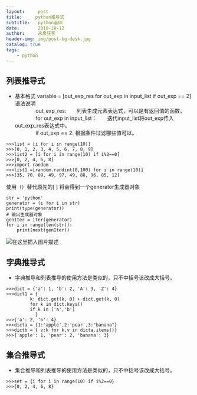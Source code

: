 ```yaml
---
layout:     post
title:     python推导式
subtitle:   python基础
date:       2018-10-12
author:     永泉狂客
header-img: img/post-bg-desk.jpg
catalog: true
tags:  
    - python
---
```


## 列表推导式

 - 基本格式
       variable = [out_exp_res for out_exp in input_list if out_exp \=\= 2]     
       语法说明    
       &emsp;&emsp;&emsp;&emsp;out_exp_res:　　列表生成元素表达式，可以是有返回值的函数。    
       &emsp;&emsp;&emsp;&emsp;for out_exp in input_list：　　迭代input_list将out_exp传入out_exp_res表达式中。    
       &emsp;&emsp;&emsp;&emsp;if out_exp == 2:  根据条件过滤哪些值可以。

```
>>>list = [i for i in range(10)]
>>>[0, 1, 2, 3, 4, 5, 6, 7, 8, 9]
>>>list2 = [i for i in range(10) if i%2==0]
>>>[0, 2, 4, 6, 8]
>>>import random
>>>list1 =[random.randint(0,100) for i in range(10)]
>>>[35, 70, 89, 49, 97, 49, 88, 96, 85, 12]
```
使用（）替代原先的[ ] 将会得到一个generator生成器对象

```
str = 'python'
generator = (i for i in str)
print(type(generator))
# 输出生成器对象
genIter = iter(generator)
for i in range(len(str)):
    print(next(genIter))
```
![在这里插入图片描述](https://img-blog.csdn.net/20181012170423582?watermark/2/text/aHR0cHM6Ly9ibG9nLmNzZG4ubmV0L3FxXzM3Mjg3NjIx/font/5a6L5L2T/fontsize/400/fill/I0JBQkFCMA==/dissolve/70)
## 字典推导式

 - 字典推导和列表推导的使用方法是类似的，只不中括号该改成大括号。
 ```
>>>dict = {'a': 1, 'b': 2, 'A': 3, 'Z': 4}
>>>dict1 = {
          k: dict.get(k, 0) + dict.get(k, 0)
          for k in dict.keys()
          if k in ['a','b']
            }
>>>{'a': 2, 'b': 4}
>>>dicta = {1:'apple',2:'pear',3:"banana"}
>>>dictb = { v:k for k,v in dicta.items()}
>>>{'apple': 1, 'pear': 2, 'banana': 3}
```

## 集合推导式

 - 集合推导和列表推导的使用方法是类似的，只不中括号该改成大括号。

```
>>>set = {i for i in range(10) if i%2==0}
>>>{0, 2, 4, 6, 8}
```
